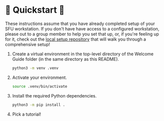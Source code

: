 # 🚀 Quickstart 🚀

These instructions assume that you have already completed setup of your SFU
workstation. If you don't have have access to a configured workstation, please out to a
group member to help you set that up, or, if you're feeling up for it, check out
the [local setup repository][local-setup] that will walk you through a comprehensive
setup!

1. Create a virtual environment in the top-level directory of the Welcome Guide folder
(in the same directory as this README).

    ```bash
    python3 -m venv .venv
    ```

2. Activate your environment.

    ```bash
    source .venv/bin/activate
    ```

3. Install the required Python dependencies.

    ```bash
    python3 -m pip install .
    ```

4. Pick a tutorial!

[local-setup]: https://github.com/ComCatLab/local-setup
